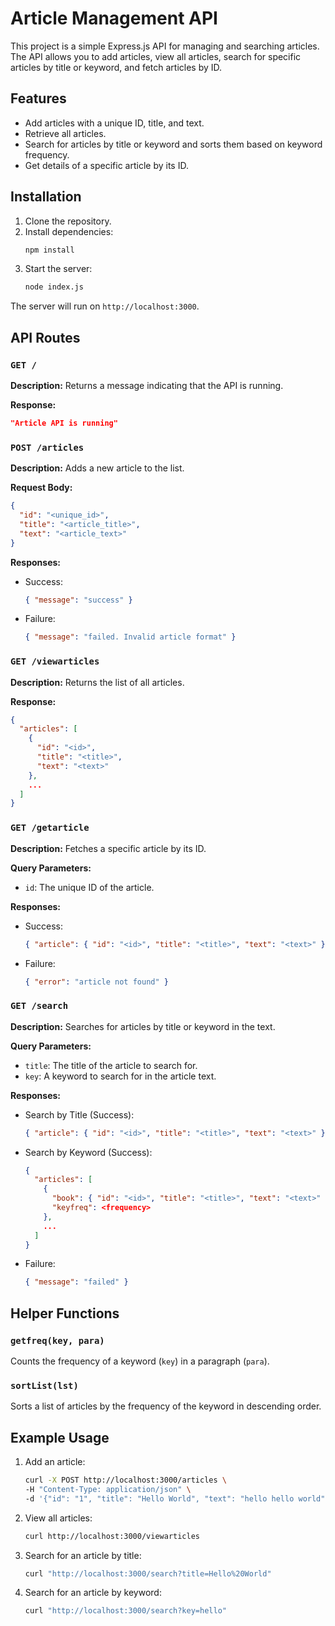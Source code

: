 # Article Management API

This project is a simple Express.js API for managing and searching articles. The API allows you to add articles, view all articles, search for specific articles by title or keyword, and fetch articles by ID.

## Features

- Add articles with a unique ID, title, and text.
- Retrieve all articles.
- Search for articles by title or keyword and sorts them based on keyword frequency.
- Get details of a specific article by its ID.

## Installation

1. Clone the repository.
2. Install dependencies:
   ```bash
   npm install
   ```
3. Start the server:
   ```bash
   node index.js
   ```

The server will run on `http://localhost:3000`.

## API Routes

### `GET /`
**Description:**
Returns a message indicating that the API is running.

**Response:**
```json
"Article API is running"
```

### `POST /articles`
**Description:**
Adds a new article to the list.

**Request Body:**
```json
{
  "id": "<unique_id>",
  "title": "<article_title>",
  "text": "<article_text>"
}
```

**Responses:**
- Success:
  ```json
  { "message": "success" }
  ```
- Failure:
  ```json
  { "message": "failed. Invalid article format" }
  ```

### `GET /viewarticles`
**Description:**
Returns the list of all articles.

**Response:**
```json
{
  "articles": [
    {
      "id": "<id>",
      "title": "<title>",
      "text": "<text>"
    },
    ...
  ]
}
```

### `GET /getarticle`
**Description:**
Fetches a specific article by its ID.

**Query Parameters:**
- `id`: The unique ID of the article.

**Responses:**
- Success:
  ```json
  { "article": { "id": "<id>", "title": "<title>", "text": "<text>" } }
  ```
- Failure:
  ```json
  { "error": "article not found" }
  ```

### `GET /search`
**Description:**
Searches for articles by title or keyword in the text.

**Query Parameters:**
- `title`: The title of the article to search for.
- `key`: A keyword to search for in the article text.

**Responses:**
- Search by Title (Success):
  ```json
  { "article": { "id": "<id>", "title": "<title>", "text": "<text>" } }
  ```
- Search by Keyword (Success):
  ```json
  {
    "articles": [
      {
        "book": { "id": "<id>", "title": "<title>", "text": "<text>" },
        "keyfreq": <frequency>
      },
      ...
    ]
  }
  ```
- Failure:
  ```json
  { "message": "failed" }
  ```

## Helper Functions

### `getfreq(key, para)`
Counts the frequency of a keyword (`key`) in a paragraph (`para`).

### `sortList(lst)`
Sorts a list of articles by the frequency of the keyword in descending order.

## Example Usage
1. Add an article:
   ```bash
   curl -X POST http://localhost:3000/articles \
   -H "Content-Type: application/json" \
   -d '{"id": "1", "title": "Hello World", "text": "hello hello world"}'
   ```
2. View all articles:
   ```bash
   curl http://localhost:3000/viewarticles
   ```
3. Search for an article by title:
   ```bash
   curl "http://localhost:3000/search?title=Hello%20World"
   ```
4. Search for an article by keyword:
   ```bash
   curl "http://localhost:3000/search?key=hello"
   ```
